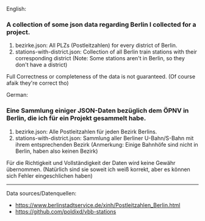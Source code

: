 English:
### A collection of some json data regarding Berlin I collected for a project.

1. bezirke.json: All PLZs (Postleitzahlen) for every district of Berlin.
2. stations-with-district.json: Collection of all Berlin train stations with their corresponding district (Note: Some stations aren't in Berlin, so they don't have a district)

Full Correctness or completeness of the data is not guaranteed. (Of course afaik they're correct tho)

German: 
### Eine Sammlung einiger JSON-Daten bezüglich dem ÖPNV in Berlin, die ich für ein Projekt gesammelt habe.

1. bezirke.json: Alle Postleitzahlen für jeden Bezirk Berlins.
2. stations-with-district.json: Sammlung aller Berliner U-Bahn/S-Bahn mit ihrem entsprechenden Bezirk (Anmerkung: Einige Bahnhöfe sind nicht in Berlin, haben also keinen Bezirk)

Für die Richtigkeit und Vollständigkeit der Daten wird keine Gewähr übernommen. (Natürlich sind sie soweit ich weiß korrekt, aber es können sich Fehler eingeschlichen haben)

---

Data sources/Datenquellen:
- https://www.berlinstadtservice.de/xinh/Postleitzahlen_Berlin.html
- https://github.com/poldixd/vbb-stations
